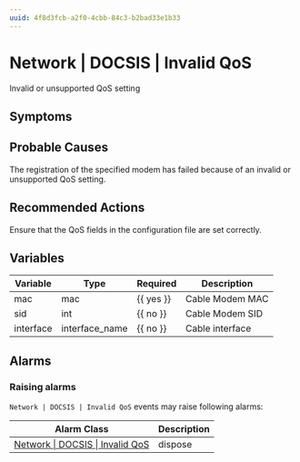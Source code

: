 ```yaml
---
uuid: 4f8d3fcb-a2f0-4cbb-84c3-b2bad33e1b33
---
```

# Network | DOCSIS | Invalid QoS

Invalid or unsupported QoS setting

## Symptoms

## Probable Causes

The registration of the specified modem has failed because of an invalid or unsupported QoS setting.

## Recommended Actions

Ensure that the QoS fields in the configuration file are set correctly.

## Variables

| Variable  | Type           | Required  | Description     |
| --------- | -------------- | --------- | --------------- |
| mac       | mac            | {{ yes }} | Cable Modem MAC |
| sid       | int            | {{ no }}  | Cable Modem SID |
| interface | interface_name | {{ no }}  | Cable interface |

## Alarms

### Raising alarms

`Network | DOCSIS | Invalid QoS` events may raise following alarms:

| Alarm Class                                                                                        | Description |
| -------------------------------------------------------------------------------------------------- | ----------- |
| [Network \| DOCSIS \| Invalid QoS](../../../alarm-classes-reference/network/docsis/invalid-qos.md) | dispose     |
